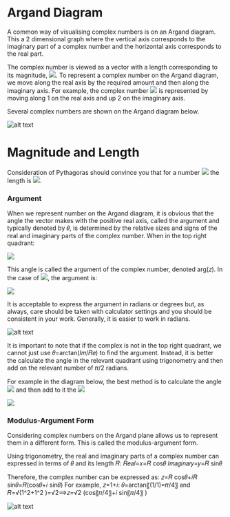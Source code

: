 # Argand Diagram

A common way of visualising complex numbers is on an Argand diagram. This a 2 dimensional graph where the vertical axis corresponds to the imaginary part of a complex number and the horizontal axis corresponds to the real part. 

The complex number is viewed as a vector with a length corresponding to its magnitude, <img src="https://render.githubusercontent.com/render/math?math=|z| ">. To represent a complex number on the Argand diagram, we move along the real axis by the required amount and then along the imaginary axis. For example, the complex number <img src="https://render.githubusercontent.com/render/math?math= 1 %2B\ 2i "> is represented by moving along 1 on the real axis and up 2 on the imaginary axis. 

Several complex numbers are shown on the Argand diagram below. 

![alt text](https://github.com/Oxbridge-Science-Academy/Figures/blob/master/Complex_Numbers/Argand1.png)

# Magnitude and Length
Consideration of Pythagoras should convince you that for a number <img src="https://render.githubusercontent.com/render/math?math=z= x %2B\ iy"> the length is <img src="https://render.githubusercontent.com/render/math?math=\sqrt{x^2 + y^2} = \sqrt{[Re(z)]^2 %2B\ [Im(z)]^2} ">.   

### Argument 

When we represent number on the Argand diagram, it is obvious that the angle the vector makes with the positive real axis, called the argument and typically denoted by 𝜃, is determined by the relative sizes and signs of the real and imaginary parts of the complex number. When in the top right quadrant:           
 
<img src="https://render.githubusercontent.com/render/math?math=\theta = \arctan(\frac{Im(z)}{Re(z)}) ">
 
This angle is called the argument of the complex number, denoted arg⁡(𝑧). In the case of <img src="https://render.githubusercontent.com/render/math?math=z=1 %2B\ 2i">, the argument is:

<img src="https://render.githubusercontent.com/render/math?math=arg(z) = \arctan(\frac{1}{2}) \approx 1.11 ">

It is acceptable to express the argument in radians or degrees but, as always, care should be taken with calculator settings and you should be consistent in your work. Generally, it is easier to work in radians.  


![alt text](https://github.com/Oxbridge-Science-Academy/Figures/blob/master/Complex_Numbers/Argand2.png)


It is important to note that if the complex is not in the top right quadrant, we cannot just use  𝜃=arctan⁡(𝐼𝑚/𝑅𝑒) to find the argument. Instead, it is better the calculate the angle in the relevant quadrant using trigonometry and then add on the relevant number of 𝜋/2 radians. 

For example in the diagram below, the best method is to calculate the angle <img src="https://render.githubusercontent.com/render/math?math=\alpha = \arctan(\frac{Re(z)}{Im(z)}) "> and then add to it the <img src="https://render.githubusercontent.com/render/math?math=\theta = \frac{3 \pi}{2} ">

<img src="https://render.githubusercontent.com/render/math?math=\theta = \frac{3 \pi}{2} + \alpha "> 

### Modulus-Argument Form

Considering complex numbers on the Argand plane allows us to represent them in a different form. This is called the modulus-argument form. 

Using trigonometry, the real and imaginary parts of a complex number can expressed in terms of 𝜃 and its length 𝑅:
𝑅𝑒𝑎𝑙=𝑥=𝑅 cos⁡𝜃	 𝐼𝑚𝑎𝑔𝑖𝑛𝑎𝑟𝑦=𝑦=𝑅 sin⁡𝜃

Therefore, the complex number can be expressed as:
 𝑧=𝑅 cos⁡𝜃+𝑖𝑅 sin⁡𝜃=𝑅(cos⁡𝜃+𝑖 sin⁡𝜃) 
For example, 𝑧=1+𝑖: 
𝜃=arctan⁡〖(1/1)=𝜋/4〗  and 𝑅=√(1^2+1^2 )=√2⟹𝑧=√2 (cos⁡〖𝜋/4〗+𝑖 sin⁡〖𝜋/4〗 )

![alt text](https://github.com/Oxbridge-Science-Academy/Figures/blob/master/Complex_Numbers/Argand3.png)


